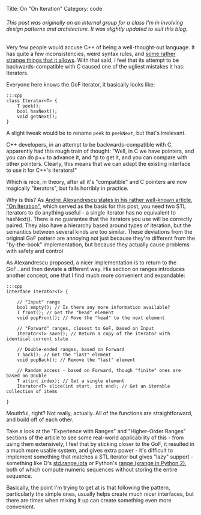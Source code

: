 Title: On "On Iteration"
Category: code

###### This post was originally on an internal group for a class I'm in involving design patterns and architecture. It was slightly updated to suit this blog.

Very few people would accuse C++ of being a well-thought-out language. It has quite a few inconsistencies, weird syntax rules, and [some rather strange things that it allows][evil C]. With that said, I feel that its attempt to be backwards-compatible with C caused one of the ugliest mistakes it has: Iterators.

Everyone here knows the GoF iterator, it basically looks like:

	:::cpp
	class Iterator<T> {
		T peek();
		bool hasNext();
		void getNext();
	}

A slight tweak would be to rename `peek` to `peekNext`, but that's irrelevant.

C++ developers, in an attempt to be backwards-compatible with C, apparently had this rough train of thought: "Well, in C we have pointers, and you can do p++ to advance it, and *p to get it, and you can compare with other pointers. Clearly, this means that we can adapt the existing interface to use it for C++'s iterators!"

Which is nice, in theory, after all it's "compatible" and C pointers are now magically "iterators", but fails horribly in practice.

Why is this? As [Andrei Alexandrescu states in his rather well-known article, "On Iteration"][On Iteration], which served as the basis for this post, you need two STL iterators to do anything useful - a single iterator has no equivalent to hasNext(). There is no guarantee that the iterators you use will be correctly paired. They also have a hierarchy based around types of iteration, but the semantics between several kinds are too similar. These deviations from the original GoF pattern are annoying not just because they're different from the "by-the-book" implementation, but because they actually cause problems with safety and control

As Alexandrescu proposed, a nicer implementation is to return to the GoF...and then deviate a different way. His section on ranges introduces another concept, one that I find much more convenient and expandable:

	:::cpp
	interface Iterator<T> {

		// "Input" range
		bool empty(); // Is there any more information available?
		T front(); // Get the "head" element
		void popFront(); // Move the "head" to the next element

		// "Forward" ranges, closest to GoF, based on Input
		Iterator<T> save(); // Return a copy of the iterator with identical current state

		// Double-ended ranges, based on Forward
		T back(); // Get the "last" element
		void popBack(); // Remove the "last" element

		// Random access - based on Forward, though "finite" ones are based on Double
		T at(int index); // Get a single element
		Iterator<T> slice(int start, int end); // Get an iterable collection of items

	}

Mouthful, right? Not really, actually. All of the functions are straightforward, and build off of each other.

Take a look at the "Experience with Ranges" and "Higher-Order Ranges" sections of the article to see some real-world applicability of this - from using them extensively, I feel that by sticking closer to the GoF, it resulted in a much more usable system, and gives extra power - it's difficult to implement something that matches a STL iterator but gives "lazy" support - something like D's [std.range.iota] or Python's [range (xrange in Python 2)][range], both of which compute numeric sequences without storing the entire sequence.

Basically, the point I'm trying to get at is that following the pattern, particularly the simple ones, usually helps create much nicer interfaces, but there are times when mixing it up can create something even more convenient.

[evil C]: http://msoucy.me/seminars/evilC/ "My Evil C Seminar"
[On Iteration]: http://www.informit.com/articles/printerfriendly/1407357
[std.range.iota]: http://dlang.org/phobos/std_range#iota
[range]: https://docs.python.org/2/library/functions.html#xrange
